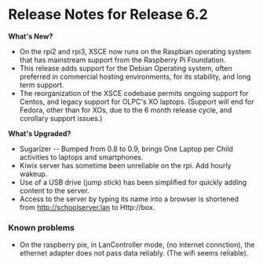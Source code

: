 # Release Notes for Release 6.2
**What's New?**
* On the rpi2 and rpi3, XSCE now runs on the Raspbian operating system that has mainstream support from the Raspberry Pi Foundation. 
* This release adds support for the Debian Operating system, often preferred in commercial hosting environments, for its stability, and long term support.
* The reorganization of the XSCE codebase permits ongoing support for Centos, and legacy support for OLPC's XO laptops. (Support will end for Fedora, other than for XOs, due to the 6 month release cycle, and corollary support issues.)

**What's Upgraded?**
* Sugarizer -- Bumped from 0.8 to 0.9, brings One Laptop per Child activities to laptops and smartphones.
* Kiwix server has sometime been unreliable on the rpi. Add hourly wakeup.
* Use of a USB drive (jump stick) has been simplified for quickly adding content to the server.
* Access to the server by typing its name into a browser is shortened from http://schoolserver.lan to Http://box.

### Known problems
* On the raspberry pie, in LanController mode, (no internet connction), the ethernet adapter does not pass data reliably. (The wifi seems reliable).

